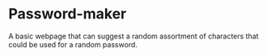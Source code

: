 # Password-maker

A basic webpage that can suggest a random assortment of characters that could be used for a random password.
